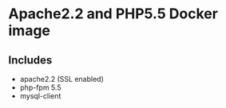 # Apache2.2 and PHP5.5 Docker image

## Includes

- apache2.2 (SSL enabled)
- php-fpm 5.5
- mysql-client
